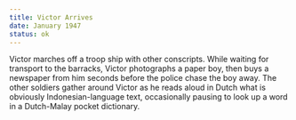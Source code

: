 ```yaml
---
title: Victor Arrives
date: January 1947
status: ok
---
```

Victor marches off a troop ship with other conscripts. While waiting for transport to the barracks, Victor photographs a paper boy, then buys a newspaper from him seconds before the police chase the boy away. The other soldiers gather around Victor as he reads aloud in Dutch what is obviously Indonesian-language text, occasionally pausing to look up a word in a Dutch-Malay pocket dictionary. 
